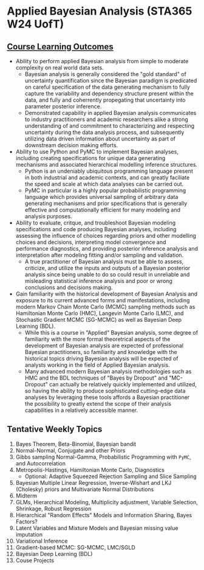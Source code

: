 # Applied Bayesian Analysis (STA365 W24 UofT)

## [Course Learning Outcomes](https://tatp.utoronto.ca/teaching-toolkit/supporting-students/cdg/lesson-design/outcomes/#:~:text=The%20CTSI%20Guide%20on%20Developing,will%20be%20useful%20to%20them.)

- Ability to perform applied Bayesian analysis from simple to moderate complexity on real world data sets.
    - Bayesian analysis is generally considered the "gold standard" of uncertainty quantification since the Bayesian paradigm is predicated on careful specification of the data generating mechanism to fully capture the variability and dependency structure present within the data, and fully and coherrently propegating that uncertainty into parameter posterior inference.
    - Demonstrated capability in applied Bayesian analysis communicates to industry practitioners and academic researchers alike a strong understanding of and commitment to characterizing and respecting uncertainty
      during the data analysis process, and subsequently utilizing data driven information about uncertainty as part of downstream decision making efforts. 
- Ability to use Python and PyMC to implement Bayesian analyses, including creating specifications for unique data generating mechanisms and associated hierarchical modelling inference structures.
    - Python is an undeniably ubiquitous programming language present in both industrial and academic contexts, and can greatly faciliate the speed and scale at which data analyses can be carried out.
    - PyMC in particular is a highly popular probabilistic programming language which provides universal sampling of arbitrary data generating mechanisms and prior specifications
      that is generally effective and computationally efficient for many modeling and analysis purposes.
- Ability to evaluate, critque, and troubleshoot Bayesian modeling specifications and code producing Bayesian analyses, including assessing the influence of choices regarding priors and other modelling choices and decisions, interpreting model convergence and performance diagnostics, and providing posterior inference analysis and interpretation after modeling fitting and/or sampling and validation.
    - A true practitioner of Bayesian analysis must be able to assess, criticize, and utilize the inputs and outputs of a Bayesian posterior analysis
      since being unable to do so could result in unreliable and misleading statistical inference analysis and poor or wrong conclusions and decisions making.
- Gain familiarity with the historical development of Bayesian Analysis and exposure to its current advanced forms and manifestations, including modern Markov Chain Monte Carlo (MCMC) sampling methods such as
  Hamiltonian Monte Carlo (HMC), Langevin Monte Carlo (LMC), and Stochastic Gradient MCMC (SG-MCMC) as well as Bayesian Deep Learning (BDL).
    - While this is a course in "Applied" Bayesian analysis, some degree of familiarity with the more formal theoretrical aspects of the development of Bayesian analysis are expected of professional Bayesian
      practitioners, so familiarity and knowledge with the historical topics driving Bayesian analysis will be expected of analysts working in the field of Applied Bayesian analysis.
    - Many advanced modern Bayesian analysis methodologies such as HMC and the BDL techniques of "Bayes by Dropout" and "MC-Dropout" can actually be relatively quickly implemented and utilized,
      so having the ability to produce sophisticated cutting-edge data analyses by leveraging these tools affords a Bayesian practitioner the possibility to greatly extend the scope of their analysis capabilities
      in a relatively accessible manner.
      

## Tentative Weekly Topics
1. Bayes Theorem, Beta-Binomial, Bayesian bandit
2. Normal-Normal, Conjugate and other Priors
3. Gibbs sampling Normal-Gamma, Probabilistic Programming with `PyMC`, and Autocorrelation 
4. Metropolis-Hastings, Hamiltonian Monte Carlo, Diagnostics
     - Optional: Adaptive Squeezed Rejection Sampling and Slice Sampling
5. Bayesian Multiple Linear Regression, Inverse-Wishart and LKJ (Cholesky) priors and Multivariate Normal Distributions
6. Midterm 
7. GLMs, Hierarchical Modeling, Multiplicity adjustment, Variable Selection, Shrinkage, Robust Regression  
8. Hierarchical "Random Effects" Models and Information Sharing, Bayes Factors?
9. Latent Variables and Mixture Models and Bayesian missing value imputation
10. Variational Inference 
11. Gradient-based MCMC: SG-MCMC, LMC/SGLD
12. Bayesian Deep Learning (BDL)
13. Couse Projects


